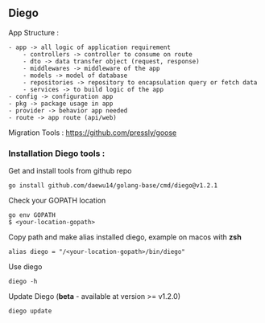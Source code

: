 ## Diego

App Structure : 
```
- app -> all logic of application requirement
    - controllers -> controller to consume on route
    - dto -> data transfer object (request, response)
    - middlewares -> middleware of the app
    - models -> model of database
    - repositories -> repository to encapsulation query or fetch data
    - services -> to build logic of the app
- config -> configuration app
- pkg -> package usage in app
- provider -> behavior app needed
- route -> app route (api/web)
```

Migration Tools : https://github.com/pressly/goose

### Installation Diego tools :
Get and install tools from github repo
```shell
go install github.com/daewu14/golang-base/cmd/diego@v1.2.1
```
Check your GOPATH location
```shell
go env GOPATH
$ <your-location-gopath>
```
Copy path and make alias installed diego, example on macos with **zsh**
```
alias diego = "/<your-location-gopath>/bin/diego"
```
Use diego
```shell
diego -h
```
Update Diego (**beta** - available at version >= v1.2.0)
```shell
diego update
```